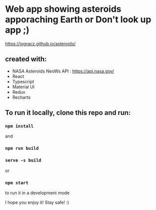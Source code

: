# Web app showing asteroids apporaching Earth or Don't look up app ;)

https://jogracz.github.io/asteroids/

## created with:
 - NASA Asteroids NeoWs API : https://api.nasa.gov/
 - React
 - Typescript
 - Material UI
 - Redux
 - Recharts


## To run it locally, clone this repo and run:

### `npm install`

and 

### `npm run build`

### `serve -s build`
 
 or

### `npm start`

 to run it in a development mode


I hope you enjoy it! Stay safe! :)
